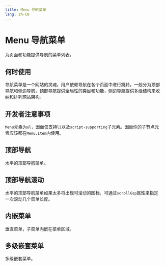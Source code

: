```yaml
---
title: Menu 导航菜单
lang: zh-CN
---
```


# Menu 导航菜单

为页面和功能提供导航的菜单列表。

## 何时使用

导航菜单是一个网站的灵魂，用户依赖导航在各个页面中进行跳转。一般分为顶部导航和侧边导航，顶部导航提供全局性的类目和功能，侧边导航提供多级结构来收纳和排列网站架构。

## 开发者注意事项

`Menu`元素为`ul`，因而仅支持`li`以及`script-supporting`子元素。因而你的子节点元素应该都在`Menu.Item`内使用。

## 顶部导航

水平的顶部导航菜单。

<demo src="../../../../example/menu/top.svelte"></demo>

## 顶部导航滚动

水平的顶部导航菜单如果太多将出现可滚动的图标，可通过`scrollGap`属性来指定一次滚动几个菜单长度。

<demo src="../../../../example/menu/top-more.svelte"></demo>

## 内嵌菜单

垂直菜单，子菜单内嵌在菜单区域。

<demo src="../../../../example/menu/inline.svelte"></demo>

## 多级嵌套菜单

多级嵌套菜单。

<demo src="../../../../example/menu/submenu.svelte"></demo>
